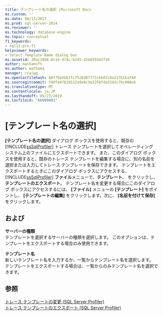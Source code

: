 ```yaml
---
title: テンプレート名の選択 |Microsoft Docs
ms.custom: ''
ms.date: 06/13/2017
ms.prod: sql-server-2014
ms.reviewer: ''
ms.technology: database-engine
ms.topic: conceptual
f1_keywords:
- sql12.pro.f1
helpviewer_keywords:
- Select Template Name dialog box
ms.assetid: 30ac38b8-0c14-474c-b245-d2b8393d2f36
author: mashamsft
ms.author: mathoma
manager: craigg
ms.openlocfilehash: b0f79a5b61fc7526d87772c6b07c8a217b1baf60
ms.sourcegitcommit: f40fa47619512a9a9c3e3258fda3242c76c008e6
ms.translationtype: MT
ms.contentlocale: ja-JP
ms.lasthandoff: 05/23/2019
ms.locfileid: "66089801"
---
```

# <a name="select-template-name"></a>[テンプレート名の選択]
  **[テンプレート名の選択]** ダイアログ ボックスを使用すると、既存の [!INCLUDE[ssSqlProfiler](../includes/sssqlprofiler-md.md)] トレース テンプレートを選択してオペレーティング システム上のファイルにエクスポートできます。 また、このダイアログ ボックスを使用すると、既存のトレース テンプレートを編集する場合に、別の名前を選択または入力してトレース テンプレートを保存できます。 テンプレートをエクスポートするときにこのダイアログ ボックスにアクセスする、 [!INCLUDE[ssSqlProfiler](../includes/sssqlprofiler-md.md)] **ファイル**メニューで、**テンプレート**、 をクリックし、**テンプレートのエクスポート**。 テンプレート名を変更する場合にこのダイアログ ボックスにアクセスするには、 **[ファイル]** メニューの **[テンプレート]** をポイントし、 **[テンプレートの編集]** をクリックします。次に、 **[名前を付けて保存]** をクリックします。  
  
## <a name="options"></a>および  
 **サーバーの種類**  
 テンプレートを選択するサーバーの種類を選択します。 このオプションは、テンプレートをエクスポートする場合のみ使用できます。  
  
 **テンプレート名**  
 新しいテンプレート名を入力するか、一覧からテンプレート名を選択します。 テンプレートをエクスポートする場合は、一覧からのみテンプレート名を選択できます。  
  
## <a name="see-also"></a>参照  
 [トレース テンプレートの変更 &#40;SQL Server Profiler&#41;](modify-a-trace-template-sql-server-profiler.md)   
 [トレース テンプレートのエクスポート &#40;SQL Server Profiler&#41;](../tools/sql-server-profiler/export-a-trace-template-sql-server-profiler.md)  
  
  
